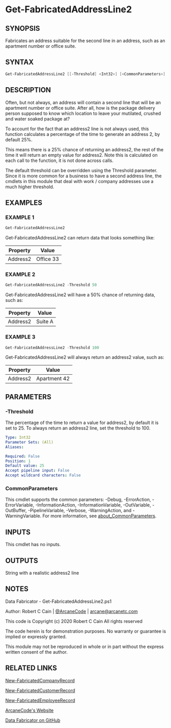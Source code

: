 # Get-FabricatedAddressLine2

## SYNOPSIS

Fabricates an address suitable for the second line in an address, such as an apartment number or office suite.

## SYNTAX

```powershell
Get-FabricatedAddressLine2 [[-Threshold] <Int32>] [<CommonParameters>]
```

## DESCRIPTION

Often, but not always, an address will contain a second line that will be an apartment number or office suite.
After all, how is the package delivery person supposed to know which location to leave your mutilated, crushed and water soaked package at?

To account for the fact that an address2 line is not always used, this function calculates a percentage of the time to generate an address 2, by default 25%.

This means there is a 25% chance of returning an address2, the rest of the time it will return an empty value for address2.
Note this is calculated on each call to the function, it is not done across calls.

The default threshold can be overridden using the Threshold parameter.
Since it is more common for a business to have a second address line, the
cmdlets in this module that deal with work / company addresses use a much higher threshold.

## EXAMPLES

### EXAMPLE 1

```powershell
Get-FabricatedAddressLine2
```

Get-FabricatedAddressLine2 can return data that looks something like:


Property | Value
| ----- | ------ |
Address2 | Office 33

### EXAMPLE 2

```powershell
Get-FabricatedAddressLine2 -Threshold 50
```

Get-FabricatedAddressLine2 will have a 50% chance of returning data, such as:


Property | Value
| ----- | ------ |
Address2 | Suite A

### EXAMPLE 3

```powershell
Get-FabricatedAddressLine2 -Threshold 100
```

Get-FabricatedAddressLine2 will always return an address2 value, such as:


Property | Value
| ----- | ------ |
Address2 | Apartment 42

## PARAMETERS

### -Threshold

The percentage of the time to return a value for address2, by default it is set to 25.
To always return an address2 line, set the threshold to 100.

```yaml
Type: Int32
Parameter Sets: (All)
Aliases:

Required: False
Position: 1
Default value: 25
Accept pipeline input: False
Accept wildcard characters: False
```

### CommonParameters

This cmdlet supports the common parameters: -Debug, -ErrorAction, -ErrorVariable, -InformationAction, -InformationVariable, -OutVariable, -OutBuffer, -PipelineVariable, -Verbose, -WarningAction, and -WarningVariable. For more information, see [about_CommonParameters](http://go.microsoft.com/fwlink/?LinkID=113216).

## INPUTS

This cmdlet has no inputs.

## OUTPUTS

String with a realistic address2 line

## NOTES

Data Fabricator - Get-FabricatedAddressLine2.ps1

Author: Robert C Cain | [@ArcaneCode](https://twitter.com/arcanecode) | arcane@arcanetc.com

This code is Copyright (c) 2020 Robert C Cain All rights reserved

The code herein is for demonstration purposes.
No warranty or guarantee is implied or expressly granted.

This module may not be reproduced in whole or in part without
the express written consent of the author.

## RELATED LINKS

[New-FabricatedCompanyRecord](https://github.com/arcanecode/DataFabricator/blob/master/Documentation/New-FabricatedCompanyRecord.md)

[New-FabricatedCustomerRecord](https://github.com/arcanecode/DataFabricator/blob/master/Documentation/New-FabricatedCustomerRecord.md)

[New-FabricatedEmployeeRecord](https://github.com/arcanecode/DataFabricator/blob/master/Documentation/New-FabricatedEmployeeRecord.md)

[ArcaneCode's Website](http://arcanecode.me)

[Data Fabricator on GitHub](http://datafabricator.com)
